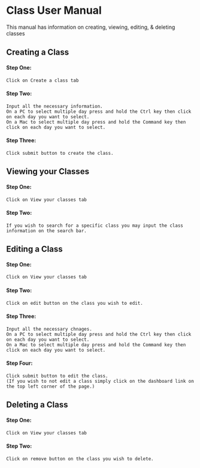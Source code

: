 # Class User Manual 
This manual has information on creating, viewing, editing, & deleting classes

## Creating a Class
#### Step One: 
	Click on Create a class tab 
#### Step Two:
	Input all the necessary information.
	On a PC to select multiple day press and hold the Ctrl key then click on each day you want to select.
	On a Mac to select multiple day press and hold the Command key then click on each day you want to select.
#### Step Three:
	Click submit button to create the class. 
	
## Viewing your Classes 
#### Step One: 
	Click on View your classes tab 
#### Step Two:
	If you wish to search for a specific class you may input the class information on the search bar.

## Editing a Class
#### Step One: 
	Click on View your classes tab 
#### Step Two:
	Click on edit button on the class you wish to edit.
#### Step Three:
	Input all the necessary chnages.
	On a PC to select multiple day press and hold the Ctrl key then click on each day you want to select.
	On a Mac to select multiple day press and hold the Command key then click on each day you want to select.
#### Step Four:
	Click submit button to edit the class. 
	(If you wish to not edit a class simply click on the dashboard link on the top left corner of the page.)
	
## Deleting a Class
#### Step One: 
	Click on View your classes tab 
#### Step Two:
	Click on remove button on the class you wish to delete.
